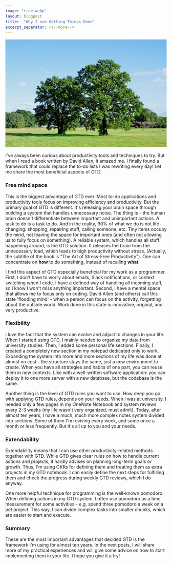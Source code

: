 ```yaml
---
image: "tree.webp"
layout: blogpost
title:  "Why I use Getting Things Done"
excerpt_separator: <!--more-->
---
```


![image](/images/tree.webp)

I've always been curious about productivity tools and techniques to try. But when I read a book written by David Allen, it amazed me. I finally found a framework that could replace the to-do lists I was rewriting every day!
Let me share the most beneficial aspects of GTD.
<!--more-->

### Free mind space

This is the biggest advantage of GTD ever. Most to-do applications and productivity tools focus on improving efficiency and productivity. But the primary goal of GTD is different. It's releasing your brain space through building a system that handles unnecessary noise. The thing is - the human brain doesn't differentiate between important and unimportant actions. A task to do is a task to do. And in the reality, 90% of what we do is not life-changing: shopping, repairing stuff, calling someone, etc. Tiny items occupy the mind, not leaving the space for important ones (and often not allowing us to fully focus on something). A reliable system, which handles all stuff happening around, is the GTD solution. It releases the brain from the unnecessary load, which leads to high productivity without stress. (Actually, the subtitle of the book is "The Art of Stress-Free Productivity"). One can concentrate on **how** to do something, instead of recalling **what**.


I find this aspect of GTD especially beneficial for my work as a programmer. First, I don't have to worry about emails, Slack notifications, or context switching when I code. I have a defined way of handling all incoming stuff, so I know I won't miss anything important.
Second, I have a mental space that allows me to focus only on coding. David Allen (and others) call this state 'flooding mind' - when a person can focus on the activity, forgetting about the outside world. Work done in this state is innovative, original, and very productive.
  

### Flexibility

I love the fact that the system can evolve and adjust to changes in your life. When I started using GTD, I mainly needed to organize my data from university studies. Then, I added some personal life sections. Finally, I created a completely new section in my notepad dedicated only to work. Expanding the system into more and more sections of my life was done at almost no cost - the structure stays the same, just a new environment to create. When you have all strategies and habits of one part, you can reuse them in new contexts. Like with a well-written software application: you can deploy it to one more server with a new database, but the codebase is the same.


Another thing is the level of GTD rules you want to use. How deep you go with applying GTD rules, depends on your needs. When I was at university, I needed only a few pages in my OneNote Notebook and system reviews every 2-3 weeks (my life wasn't very organized, must admit). Today, after almost ten years, I have a much, much more complex notes system divided into sections. Some of them I'm reviving every week, and some once a month or less frequently. But it's all up to you and your needs.


### Extendability

Extendability means that I can use other productivity-related methods together with GTD. While GTD gives clear rules on how to handle current actions and projects, it hardly advises on planning long-term goals or growth. Thus, I'm using OKRs for defining them and treating them as extra projects in my GTD notebook. I can easily define the next steps for fulfilling them and check the progress during weekly GTD reviews, which I do anyway.

One more helpful technique for programming is the well-known pomodoro. When defining actions in my GTD system, I often use pomodoro as a time measurement for some activities - e.g. spend three pomodoro a week on a pet project. This way, I can divide complex tasks into smaller chunks, which are easier to start and execute.


### Summary

These are the most important advantages that decided GTD is the framework I'm using for almost ten years. In the next posts, I will share more of my practical experiences and will give some advice on how to start implementing them in your life.
I hope you give it a try!
